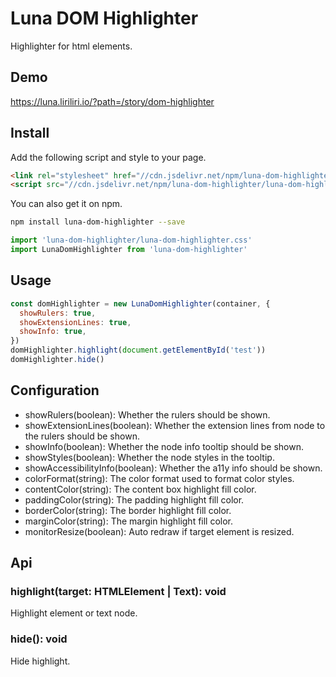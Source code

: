 # Luna DOM Highlighter

Highlighter for html elements.

## Demo

https://luna.liriliri.io/?path=/story/dom-highlighter

## Install

Add the following script and style to your page.

```html
<link rel="stylesheet" href="//cdn.jsdelivr.net/npm/luna-dom-highlighter/luna-dom-highlighter.css" />
<script src="//cdn.jsdelivr.net/npm/luna-dom-highlighter/luna-dom-highlighter.js"></script>
```

You can also get it on npm.

```bash
npm install luna-dom-highlighter --save
```

```javascript
import 'luna-dom-highlighter/luna-dom-highlighter.css'
import LunaDomHighlighter from 'luna-dom-highlighter'
```

## Usage

```javascript
const domHighlighter = new LunaDomHighlighter(container, {
  showRulers: true,
  showExtensionLines: true,
  showInfo: true,
})
domHighlighter.highlight(document.getElementById('test'))
domHighlighter.hide()
```

## Configuration

* showRulers(boolean): Whether the rulers should be shown.
* showExtensionLines(boolean): Whether the extension lines from node to the rulers should be shown.
* showInfo(boolean): Whether the node info tooltip should be shown.
* showStyles(boolean): Whether the node styles in the tooltip.
* showAccessibilityInfo(boolean): Whether the a11y info should be shown.
* colorFormat(string): The color format used to format color styles.
* contentColor(string): The content box highlight fill color.
* paddingColor(string): The padding highlight fill color.
* borderColor(string): The border highlight fill color.
* marginColor(string): The margin highlight fill color.
* monitorResize(boolean): Auto redraw if target element is resized.

## Api

### highlight(target: HTMLElement | Text): void

Highlight element or text node.

### hide(): void

Hide highlight.